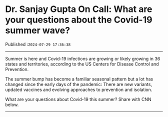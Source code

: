 # Dr. Sanjay Gupta On Call: What are your questions about the Covid-19 summer wave?

Published :`2024-07-29 17:36:38`

---

Summer is here and Covid-19 infections are growing or likely growing in 36 states and territories, according to the US Centers for Disease Control and Prevention.

The summer bump has become a familiar seasonal pattern but a lot has changed since the early days of the pandemic: There are new variants, updated vaccines and evolving approaches to prevention and isolation.

What are your questions about Covid-19 this summer? Share with CNN below.

---

